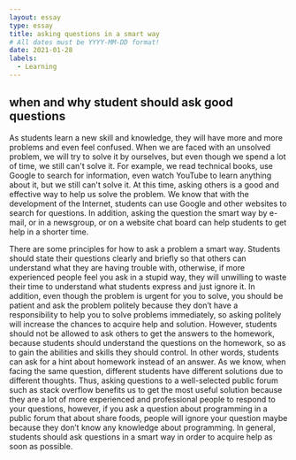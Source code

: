 ```yaml
---
layout: essay
type: essay
title: asking questions in a smart way
# All dates must be YYYY-MM-DD format!
date: 2021-01-28
labels: 
  - Learning
---
```


## when and why student should ask good questions
    
As students learn a new skill and knowledge, they will have more and more problems and even feel confused. When we are faced with an unsolved problem, we will try to solve it by ourselves, but even though we spend a lot of time, we still can't solve it.  For example, we read technical books, use Google to search for information, even watch YouTube to learn anything about it, but we still can't solve it. At this time, asking others is a good and effective way to help us solve the problem. We know that with the development of the Internet, students can use Google and other websites to search for questions. In addition, asking the question the smart way by e-mail, or in a newsgroup, or on a website chat board can help students to get help in a shorter time.

There are some principles for how to ask a problem a smart way. Students should state their questions clearly and briefly so that others can understand what they are having trouble with, otherwise, if more experienced people feel you ask in a stupid way, they will unwilling to waste their time to understand what students express and just ignore it. In addition, even though the problem is urgent for you to solve, you should be patient and ask the problem politely because they don’t have a responsibility to help you to solve problems immediately, so asking politely will increase the chances to acquire help and solution. However, students should not be allowed to ask others to get the answers to the homework, because students should understand the questions on the homework, so as to gain the abilities and skills they should control. In other words, students can ask for a hint about homework instead of an answer. As we know, when facing the same question, different students have different solutions due to different thoughts. Thus, asking questions to a well-selected public forum such as stack overflow benefits us to get the most useful solution because they are a lot of more experienced and professional people to respond to your questions, however, if you ask a question about programming in a public forum that about share foods, people will ignore your question maybe because they don’t know any knowledge about programming. In general, students should ask questions in a smart way in order to acquire help as soon as possible.
 
